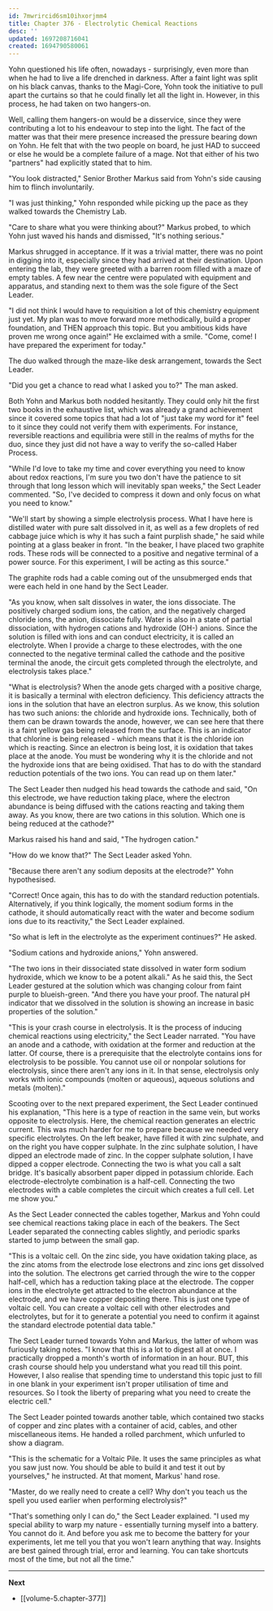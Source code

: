 ```yaml
---
id: 7mwrircid6sm10ihxorjmm4
title: Chapter 376 - Electrolytic Chemical Reactions
desc: ''
updated: 1697208716041
created: 1694790580061
---
```


Yohn questioned his life often, nowadays - surprisingly, even more than when he had to live a life drenched in darkness. After a faint light was split on his black canvas, thanks to the Magi-Core, Yohn took the initiative to pull apart the curtains so that he could finally let all the light in. However, in this process, he had taken on two hangers-on.

Well, calling them hangers-on would be a disservice, since they were contributing a lot to his endeavour to step into the light. The fact of the matter was that their mere presence increased the pressure bearing down on Yohn. He felt that with the two people on board, he just HAD to succeed or else he would be a complete failure of a mage. Not that either of his two "partners" had explicitly stated that to him.

"You look distracted," Senior Brother Markus said from Yohn's side causing him to flinch involuntarily.

"I was just thinking," Yohn responded while picking up the pace as they walked towards the Chemistry Lab.

"Care to share what you were thinking about?" Markus probed, to which Yohn just waved his hands and dismissed, "It's nothing serious."

Markus shrugged in acceptance. If it was a trivial matter, there was no point in digging into it, especially since they had arrived at their destination. Upon entering the lab, they were greeted with a barren room filled with a maze of empty tables. A few near the centre were populated with equipment and apparatus, and standing next to them was the sole figure of the Sect Leader.

"I did not think I would have to requisition a lot of this chemistry equipment just yet. My plan was to move forward more methodically, build a proper foundation, and THEN approach this topic. But you ambitious kids have proven me wrong once again!" He exclaimed with a smile. "Come, come! I have prepared the experiment for today."

The duo walked through the maze-like desk arrangement, towards the Sect Leader.

"Did you get a chance to read what I asked you to?" The man asked.

Both Yohn and Markus both nodded hesitantly. They could only hit the first two books in the exhaustive list, which was already a grand achievement since it covered some topics that had a lot of "just take my word for it" feel to it since they could not verify them with experiments. For instance, reversible reactions and equilibria were still in the realms of myths for the duo, since they just did not have a way to verify the so-called Haber Process.

"While I'd love to take my time and cover everything you need to know about redox reactions, I'm sure you two don't have the patience to sit through that long lesson which will inevitably span weeks," the Sect Leader commented. "So, I've decided to compress it down and only focus on what you need to know."

"We'll start by showing a simple electrolysis process. What I have here is distilled water with pure salt dissolved in it, as well as a few droplets of red cabbage juice which is why it has such a faint purplish shade," he said while pointing at a glass beaker in front. "In the beaker, I have placed two graphite rods. These rods will be connected to a positive and negative terminal of a power source. For this experiment, I will be acting as this source."

The graphite rods had a cable coming out of the unsubmerged ends that were each held in one hand by the Sect Leader.

"As you know, when salt dissolves in water, the ions dissociate. The positively charged sodium ions, the cation, and the negatively charged chloride ions, the anion, dissociate fully. Water is also in a state of partial dissociation, with hydrogen cations and hydroxide (OH-) anions. Since the solution is filled with ions and can conduct electricity, it is called an electrolyte. When I provide a charge to these electrodes, with the one connected to the negative terminal called the cathode and the positive terminal the anode, the circuit gets completed through the electrolyte, and electrolysis takes place."

"What is electrolysis? When the anode gets charged with a positive charge, it is basically a terminal with electron deficiency. This deficiency attracts the ions in the solution that have an electron surplus. As we know, this solution has two such anions: the chloride and hydroxide ions. Technically, both of them can be drawn towards the anode, however, we can see here that there is a faint yellow gas being released from the surface. This is an indicator that chlorine is being released - which means that it is the chloride ion which is reacting. Since an electron is being lost, it is oxidation that takes place at the anode. You must be wondering why it is the chloride and not the hydroxide ions that are being oxidised. That has to do with the standard reduction potentials of the two ions. You can read up on them later."

The Sect Leader then nudged his head towards the cathode and said, "On this electrode, we have reduction taking place, where the electron abundance is being diffused with the cations reacting and taking them away. As you know, there are two cations in this solution. Which one is being reduced at the cathode?"

Markus raised his hand and said, "The hydrogen cation."

"How do we know that?" The Sect Leader asked Yohn.

"Because there aren't any sodium deposits at the electrode?" Yohn hypothesised.

"Correct! Once again, this has to do with the standard reduction potentials. Alternatively, if you think logically, the moment sodium forms in the cathode, it should automatically react with the water and become sodium ions due to its reactivity," the Sect Leader explained.

"So what is left in the electrolyte as the experiment continues?" He asked.

"Sodium cations and hydroxide anions," Yohn answered.

"The two ions in their dissociated state dissolved in water form sodium hydroxide, which we know to be a potent alkali." As he said this, the Sect Leader gestured at the solution which was changing colour from faint purple to blueish-green. "And there you have your proof. The natural pH indicator that we dissolved in the solution is showing an increase in basic properties of the solution."

"This is your crash course in electrolysis. It is the process of inducing chemical reactions using electricity," the Sect Leader narrated. "You have an anode and a cathode, with oxidation at the former and reduction at the latter. Of course, there is a prerequisite that the electrolyte contains ions for electrolysis to be possible. You cannot use oil or nonpolar solutions for electrolysis, since there aren't any ions in it. In that sense, electrolysis only works with ionic compounds (molten or aqueous), aqueous solutions and metals (molten)."

Scooting over to the next prepared experiment, the Sect Leader continued his explanation, "This here is a type of reaction in the same vein, but works opposite to electrolysis. Here, the chemical reaction generates an electric current. This was much harder for me to prepare because we needed very specific electrolytes. On the left beaker, have filled it with zinc sulphate, and on the right you have copper sulphate. In the zinc sulphate solution, I have dipped an electrode made of zinc. In the copper sulphate solution, I have dipped a copper electrode. Connecting the two is what you call a salt bridge. It's basically absorbent paper dipped in potassium chloride. Each electrode-electrolyte combination is a half-cell. Connecting the two electrodes with a cable completes the circuit which creates a full cell. Let me show you."

As the Sect Leader connected the cables together, Markus and Yohn could see chemical reactions taking place in each of the beakers. The Sect Leader separated the connecting cables slightly, and periodic sparks started to jump between the small gap.

"This is a voltaic cell. On the zinc side, you have oxidation taking place, as the zinc atoms from the electrode lose electrons and zinc ions get dissolved into the solution. The electrons get carried through the wire to the copper half-cell, which has a reduction taking place at the electrode. The copper ions in the electrolyte get attracted to the electron abundance at the electrode, and we have copper depositing there. This is just one type of voltaic cell. You can create a voltaic cell with other electrodes and electrolytes, but for it to generate a potential you need to confirm it against the standard electrode potential data table."

The Sect Leader turned towards Yohn and Markus, the latter of whom was furiously taking notes. "I know that this is a lot to digest all at once. I practically dropped a month's worth of information in an hour. BUT, this crash course should help you understand what you read till this point. However, I also realise that spending time to understand this topic just to fill in one blank in your experiment isn't proper utilisation of time and resources. So I took the liberty of preparing what you need to create the electric cell."

The Sect Leader pointed towards another table, which contained two stacks of copper and zinc plates with a container of acid, cables, and other miscellaneous items. He handed a rolled parchment, which unfurled to show a diagram.

"This is the schematic for a Voltaic Pile. It uses the same principles as what you saw just now. You should be able to build it and test it out by yourselves," he instructed. At that moment, Markus' hand rose.

"Master, do we really need to create a cell? Why don't you teach us the spell you used earlier when performing electrolysis?"

"That's something only I can do," the Sect Leader explained. "I used my special ability to warp my nature - essentially turning myself into a battery. You cannot do it. And before you ask me to become the battery for your experiments, let me tell you that you won't learn anything that way. Insights are best gained through trial, error and learning. You can take shortcuts most of the time, but not all the time."

____

**Next**
* [[volume-5.chapter-377]]